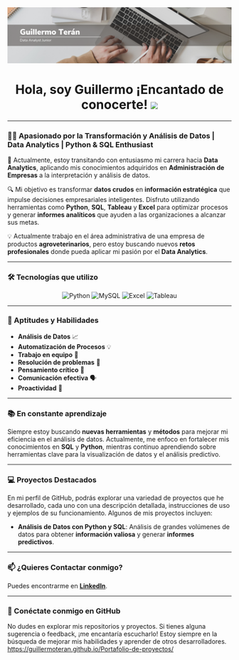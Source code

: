 <div id="header" align="center">
  <img decoding="async" src="img.png" width="800"/>
</div>

<h1 align="center">
  Hola, soy Guillermo ¡Encantado de conocerte!
  <img decoding="async" src="https://media.giphy.com/media/hvRJCLFzcasrR4ia7z/giphy.gif" width="30px"/>
</h1>

---

### 👨‍💻 Apasionado por la Transformación y Análisis de Datos | Data Analytics | Python & SQL Enthusiast

🌱 Actualmente, estoy transitando con entusiasmo mi carrera hacia **Data Analytics**, aplicando mis conocimientos adquiridos en **Administración de Empresas** a la interpretación y análisis de datos.

🔍 Mi objetivo es transformar **datos crudos** en **información estratégica** que impulse decisiones empresariales inteligentes. Disfruto utilizando herramientas como **Python**, **SQL**, **Tableau** y **Excel** para optimizar procesos y generar **informes analíticos** que ayuden a las organizaciones a alcanzar sus metas.

💡 Actualmente trabajo en el área administrativa de una empresa de productos **agroveterinarios**, pero estoy buscando nuevos **retos profesionales** donde pueda aplicar mi pasión por el **Data Analytics**.

---

### 🛠️ Tecnologías que utilizo

<div id="tools" align="center">
  <img decoding="async" src="https://img.shields.io/badge/Python-3776AB?style=for-the-badge&logo=python&logoColor=white" alt="Python"/>
  <img decoding="async" src="https://img.shields.io/badge/MySQL-6DB33F?style=for-the-badge&logo=mysql&logoColor=white" alt="MySQL"/>
  <img decoding="async" src="https://img.shields.io/badge/Microsoft_Excel-217346?style=for-the-badge&logo=microsoft-excel&logoColor=white" alt="Excel"/>
  <img decoding="async" src="https://img.shields.io/badge/Tableau-E97627?style=for-the-badge&logo=tableau&logoColor=white" alt="Tableau"/>
</div>

---

### 🔑 Aptitudes y Habilidades

- **Análisis de Datos** 📈  
- **Automatización de Procesos** 💡  
- **Trabajo en equipo** 🤝  
- **Resolución de problemas** 🧩  
- **Pensamiento crítico** 💭  
- **Comunicación efectiva** 🗣️  
- **Proactividad** 🚀

---

### 📚 En constante aprendizaje

Siempre estoy buscando **nuevas herramientas** y **métodos** para mejorar mi eficiencia en el análisis de datos. Actualmente, me enfoco en fortalecer mis conocimientos en **SQL** y **Python**, mientras continuo aprendiendo sobre herramientas clave para la visualización de datos y el análisis predictivo.

---

### 💻 Proyectos Destacados

En mi perfil de GitHub, podrás explorar una variedad de proyectos que he desarrollado, cada uno con una descripción detallada, instrucciones de uso y ejemplos de su funcionamiento. Algunos de mis proyectos incluyen:

- **Análisis de Datos con Python y SQL**: Análisis de grandes volúmenes de datos para obtener **información valiosa** y generar **informes predictivos**.

---

### 📫 ¿Quieres Contactar conmigo?

Puedes encontrarme en [**LinkedIn**](https://www.linkedin.com/in/guillermo-teran/).

---

### 🔗 Conéctate conmigo en GitHub

No dudes en explorar mis repositorios y proyectos. Si tienes alguna sugerencia o feedback, ¡me encantaría escucharlo! Estoy siempre en la búsqueda de mejorar mis habilidades y aprender de otros desarrolladores. https://guillermoteran.github.io/Portafolio-de-proyectos/
